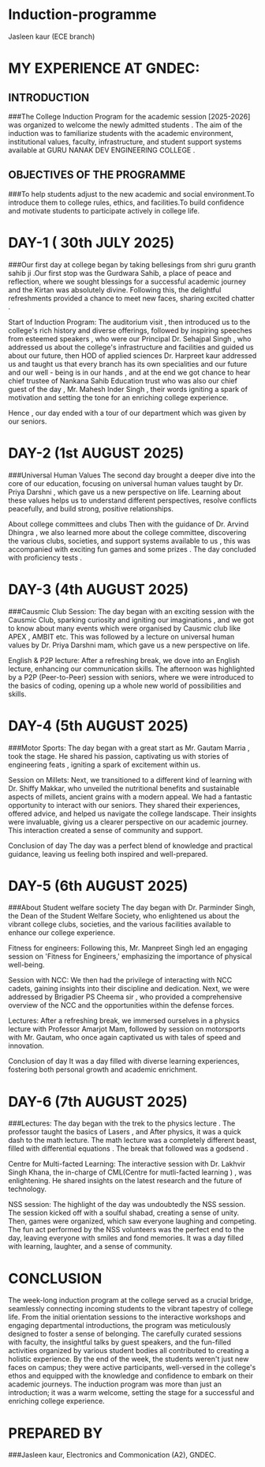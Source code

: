 # Induction-programme
Jasleen kaur (ECE branch)
# MY EXPERIENCE AT GNDEC:
## INTRODUCTION 
###The College Induction Program for the academic session [2025-2026] was organized to welcome the newly admitted students . The aim of the induction was to familiarize students with the academic environment, institutional values, faculty, infrastructure, and student support systems available at GURU NANAK DEV ENGINEERING COLLEGE .
## OBJECTIVES OF THE PROGRAMME 
###To help students adjust to the new academic and social environment.To introduce them to college rules, ethics, and facilities.To build confidence and motivate students to participate actively in college life.
# DAY-1 ( 30th JULY 2025)
###Our first day at college began by taking bellesings from shri guru granth sahib ji .Our first stop was the Gurdwara Sahib, a place of peace and reflection, where we sought blessings for a successful academic journey and the Kirtan was absolutely divine. Following this, the delightful refreshments provided a chance to meet new faces, sharing excited chatter .

Start of Induction Program:
The auditorium visit , then introduced us to the college's rich history and diverse offerings, followed by inspiring speeches from esteemed speakers , who were our Principal Dr. Sehajpal Singh , who addressed us about the college's infrastructure and facilities and guided us about our future, then HOD of applied sciences Dr. Harpreet kaur addressed us and taught us that every branch has its own specialities and our future and our well - being is in our hands , and at the end we got chance to hear chief trustee of Nankana Sahib Education trust who was also our chief guest of the day , Mr. Mahesh Inder Singh , their words igniting a spark of motivation and setting the tone for an enriching college experience.

Hence , our day ended with a tour of our department which was given by our seniors. 


# DAY-2 (1st AUGUST 2025)
###Universal Human Values
The second day brought a deeper dive into the core of our education, focusing on universal human values taught by Dr. Priya Darshni , which gave us a new perspective on life. Learning about these values helps us to understand different perspectives, resolve conflicts peacefully, and build strong, positive relationships.

About college committees and clubs
Then with the guidance of Dr. Arvind Dhingra , we also learned more about the college committee, discovering the various clubs, societies, and support systems available to us , this was accompanied with exciting fun games and some prizes . The day concluded with proficiency tests .

# DAY-3 (4th AUGUST 2025)
###Causmic Club Session:
The day began with an exciting session with the Causmic Club, sparking curiosity and igniting our imaginations , and we got to know about many events which were organised by Causmic club like APEX , AMBIT etc. This was followed by a lecture on universal human values by Dr. Priya Darshni mam, which gave us a new perspective on life.

English & P2P lecture:
After a refreshing break, we dove into an English lecture, enhancing our communication skills. The afternoon was highlighted by a P2P (Peer-to-Peer) session with seniors, where we were introduced to the basics of coding, opening up a whole new world of possibilities and skills.

# DAY-4 (5th AUGUST 2025)
###Motor Sports:
The day began with a great start as Mr. Gautam Marria , took the stage. He shared his passion, captivating us with stories of engineering feats , igniting a spark of excitement within us.

Session on Millets:
Next, we transitioned to a different kind of learning with Dr. Shiffy Makkar, who unveiled the nutritional benefits and sustainable aspects of millets, ancient grains with a modern appeal. We had a fantastic opportunity to interact with our seniors. They shared their experiences, offered advice, and helped us navigate the college landscape. Their insights were invaluable, giving us a clearer perspective on our academic journey. This interaction created a sense of community and support.

Conclusion of day
The day was a perfect blend of knowledge and practical guidance, leaving us feeling both inspired and well-prepared.

# DAY-5 (6th AUGUST 2025)
###About Student welfare society
The day began with Dr. Parminder Singh, the Dean of the Student Welfare Society, who enlightened us about the vibrant college clubs, societies, and the various facilities available to enhance our college experience.

Fitness for engineers:
Following this, Mr. Manpreet Singh led an engaging session on 'Fitness for Engineers,' emphasizing the importance of physical well-being.

Session with NCC:
We then had the privilege of interacting with NCC cadets, gaining insights into their discipline and dedication. Next, we were addressed by Brigadier PS Cheema sir , who provided a comprehensive overview of the NCC and the opportunities within the defense forces.

Lectures:
After a refreshing break, we immersed ourselves in a physics lecture with Professor Amarjot Mam, followed by session on motorsports with Mr. Gautam, who once again captivated us with tales of speed and innovation.

Conclusion of day
It was a day filled with diverse learning experiences, fostering both personal growth and academic enrichment.

# DAY-6 (7th AUGUST 2025)
###Lectures:
The day began with the trek to the physics lecture . The professor taught the basics of Lasers , and After physics, it was a quick dash to the math lecture. The math lecture was a completely different beast, filled with differential equations . The break that followed was a godsend .

Centre for Multi-facted Learning:
The interactive session with Dr. Lakhvir Singh Khana, the in-charge of CML(Centre for mutli-facted learning ) , was enlightening. He shared insights on the latest research and the future of technology.

NSS session:
The highlight of the day was undoubtedly the NSS session. The session kicked off with a soulful shabad, creating a sense of unity. Then, games were organized, which saw everyone laughing and competing. The fun act performed by the NSS volunteers was the perfect end to the day, leaving everyone with smiles and fond memories. It was a day filled with learning, laughter, and a sense of community.

# CONCLUSION
The week-long induction program at the college served as a crucial bridge, seamlessly connecting incoming students to the vibrant tapestry of college life. From the initial orientation sessions to the interactive workshops and engaging departmental introductions, the program was meticulously designed to foster a sense of belonging. The carefully curated sessions with faculty, the insightful talks by guest speakers, and the fun-filled activities organized by various student bodies all contributed to creating a holistic experience. By the end of the week, the students weren't just new faces on campus; they were active participants, well-versed in the college's ethos and equipped with the knowledge and confidence to embark on their academic journeys. The induction program was more than just an introduction; it was a warm welcome, setting the stage for a successful and enriching college experience.

# PREPARED BY
###Jasleen kaur,
Electronics and Commonication (A2),
GNDEC.
